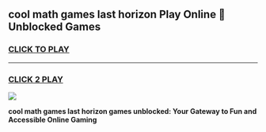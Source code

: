 
## cool math games last horizon Play Online 👋 Unblocked Games
<h3>
<a href="https://news.freeplayer.one?title=cool_math_games_last_horizon&ref=17CMG">CLICK TO PLAY</a></h3>
<hr>

<h3>
<a href="https://news.freeplayer.one?title=cool_math_games_last_horizon&ref=17CMG">CLICK 2 PLAY</a>
  
</h3>

<a href="https://news.freeplayer.one?title=cool_math_games_last_horizon&ref=17CMG/"><img src="https://clearcache.store/games.png"></a>


**cool math games last horizon games unblocked: Your Gateway to Fun and Accessible Online Gaming**
